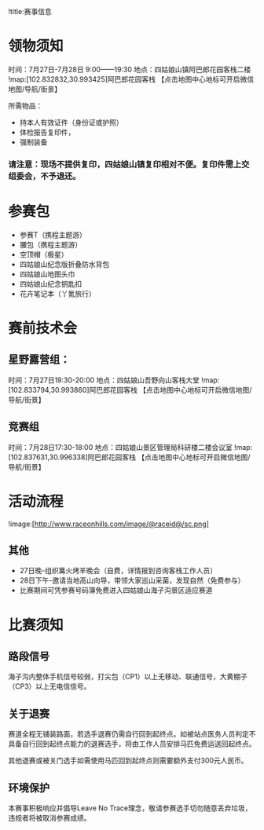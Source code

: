 !title:赛事信息

# 领物须知
时间：7月27日-7月28日 9:00——19:30
地点：四姑娘山镇阿巴郎花园客栈二楼
!map:[102.832832,30.993425]阿巴郎花园客栈
【点击地图中心地标可开启微信地图/导航/街景】

所需物品：
* 持本人有效证件（身份证或护照）
* 体检报告复印件，
* 强制装备

### 请注意：现场不提供复印，四姑娘山镇复印相对不便。复印件需上交组委会，不予退还。

# 参赛包
* 参赛T（携程主题游）
* 腰包（携程主题游）
* 空顶帽（极星）
* 四姑娘山纪念版折叠防水背包
* 四姑娘山地图头巾
* 四姑娘山纪念钥匙扣
* 花卉笔记本（丫氪旅行）

# 赛前技术会
## 星野露营组：
时间：7月27日19:30-20:00
地点：四姑娘山吾野向山客栈大堂
!map:[102.833794,30.993860]阿巴郎花园客栈
【点击地图中心地标可开启微信地图/导航/街景】

## 竞赛组
时间：7月28日17:30-18:00
地点：四姑娘山景区管理局科研楼二楼会议室
!map:[102.837631,30.996338]阿巴郎花园客栈
【点击地图中心地标可开启微信地图/导航/街景】

# 活动流程
!image:[http://www.raceonhills.com/image/@raceid@/sc.png]

## 其他
* 27日晚-组织篝火烤羊晚会（自费，详情报到咨询客栈工作人员）
* 28日下午-邀请当地高山向导，带领大家巡山采菌，发现自然（免费参与）
* 比赛期间可凭参赛号码簿免费进入四姑娘山海子沟景区适应赛道

# 比赛须知
## 路段信号
海子沟内整体手机信号较弱，打尖包（CP1）以上无移动、联通信号，大黄棚子（CP3）以上无电信信号。
## 关于退赛
赛道全程无铺装路面，若选手退赛仍需自行回到起终点。如被站点医务人员判定不具备自行回到起终点能力的退赛选手，将由工作人员安排马匹免费运送回起终点。

其他退赛或被关门选手如需使用马匹回到起终点则需要额外支付300元人民币。

## 环境保护
本赛事积极响应并倡导Leave No Trace理念，敬请参赛选手切勿随意丢弃垃圾，违规者将被取消参赛成绩。
